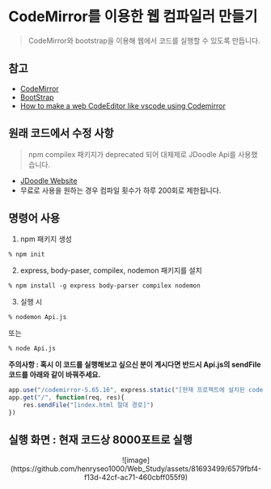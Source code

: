 # CodeMirror를 이용한 웹 컴파일러 만들기
> CodeMirror와 bootstrap을 이용해 웹에서 코드를 실행할 수 있도록 만듭니다.
## 참고
- <a href="https://github.com/codemirror/dev/">CodeMirror</a>
- <a href="https://getbootstrap.com/">BootStrap</a>
- <a href="https://www.youtube.com/watch?v=AkIortwElAg&list=PL9lRHqeCagtv-EsnrBVDRDh0QDc2LReac&index=2">How to make a web CodeEditor like vscode using Codemirror</a>

## 원래 코드에서 수정 사항
> npm compilex 패키지가 deprecated 되어 대체제로 JDoodle Api를 사용했습니다.
- <a href="https://www.jdoodle.com/">JDoodle Website</a>
- 무료로 사용을 원하는 경우 컴파일 횟수가 하루 200회로 제한됩니다.

## 명령어 사용
1. npm 패키지 생성
~~~shell
% npm init
~~~
2. express, body-paser, compilex, nodemon 패키지를 설치
~~~shell
% npm install -g express body-parser compilex nodemon
~~~
3. 실행 시
~~~shell
% nodemon Api.js
~~~
또는
~~~~shell
% node Api.js
~~~~

**주의사항 : 혹시 이 코드를 실행해보고 싶으신 분이 계시다면 반드시 Api.js의 sendFile 코드를 아래와 같이 바꿔주세요.**  
~~~javascript
app.use("/codemirror-5.65.16", express.static("[현재 프로젝트에 설치된 codemirror-5.65.16 디렉토리의 절대 경로]"))
app.get("/", function(req, res){
    res.sendFile("[index.html 절대 경로]")
})
~~~

## 실행 화면 : 현재 코드상 8000포트로 실행
<center>
![image](https://github.com/henryseo1000/Web_Study/assets/81693499/6579fbf4-f13d-42cf-ac71-460cbff055f9)
</center>

